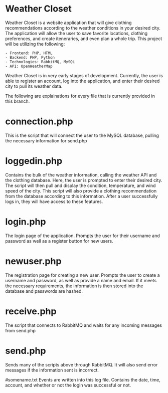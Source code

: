 # Weather Closet
Weather Closet is a website application that will give clothing recommendations according to the weather conditions in your desired city. The application will allow the user to save favorite locations, clothing preferences, and create iteneraries, and even plan a whole trip. This project will be utilizing the following:
	
	- Frontend: PHP, HTML
	- Backend: PHP, Python 
	- Technologies: RabbitMQ, MySQL 
	- API: OpenWeatherMap
	
Weather Closet is in very early stages of development. Currently, the user is able to register an account, log into the application, and enter their desired city to pull its weather data.

The following are explainations for every file that is currently provided in this branch.

# connection.php
This is the script that will connect the user to the MySQL database, pulling the necessary information for send.php

# loggedin.php
Contains the bulk of the weather information, calling the weather API and the clothing database. Here, the user is prompted to enter their desired city. The script will then pull and display the condition, temperature, and wind speed of the city. This script will also provide a clothing recommendation from the database according to this information. After a user successfully logs in, they will have access to these features.

# login.php
The login page of the application. Prompts the user for their username and password as well as a register button for new users.

# newuser.php
The registration page for creating a new user. Prompts the user to create a username and password, as well as provide a name and email. If it meets the necessary requirements, the information is then stored into the database and passwords are hashed. 

# receive.php
The script that connects to RabbitMQ and waits for any incoming messages from send.php

# send.php
Sends many of the scripts above through RabbitMQ. It will also send error messages if the information sent is incorrect.

#somename.txt
Events are written into this log file. Contains the date, time, account, and whether or not the login was successful or not.